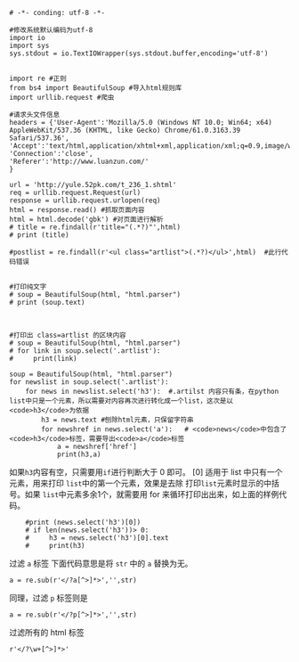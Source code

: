 ```
# -*- conding: utf-8 -*-

#修改系统默认编码为utf-8
import io
import sys
sys.stdout = io.TextIOWrapper(sys.stdout.buffer,encoding='utf-8')


import re #正则
from bs4 import BeautifulSoup #导入html规则库
import urllib.request #爬虫

#请求头文件信息
headers = {'User-Agent':'Mozilla/5.0 (Windows NT 10.0; Win64; x64) AppleWebKit/537.36 (KHTML, like Gecko) Chrome/61.0.3163.39 Safari/537.36',
'Accept':'text/html,application/xhtml+xml,application/xml;q=0.9,image/webp,image/apng,*/*;q=0.8',
'Connection':'close',
'Referer':'http://www.luanzun.com/'
}

url = 'http://yule.52pk.com/t_236_1.shtml'
req = urllib.request.Request(url)
response = urllib.request.urlopen(req)
html = response.read() #抓取页面内容
html = html.decode('gbk') #对页面进行解析
# title = re.findall(r'title="(.*?)"',html)
# print (title)

#postlist = re.findall(r'<ul class="artlist">(.*?)</ul>',html)  #此行代码错误


#打印纯文字
# soup = BeautifulSoup(html, "html.parser") 
# print (soup.text)



#打印出 class=artlist 的区块内容
# soup = BeautifulSoup(html, "html.parser") 
# for link in soup.select('.artlist'):
#     print(link)

soup = BeautifulSoup(html, "html.parser") 
for newslist in soup.select('.artlist'):
    for news in newslist.select('h3'):  #.artilst 内容只有条，在python list中只是一个元素，所以需要对内容再次进行转化成一个list，这次是以<code>h3</code>为依据
        h3 = news.text #刨除html元素，只保留字符串
        for newshref in news.select('a'):   # <code>news</code>中包含了<code>h3</code>标签，需要导出<code>a</code>标签
            a = newshref['href']
            print(h3,a)
```
如果<code>h3</code>内容有空，只需要用<code>if</code>进行判断大于 0 即可。
[0] 适用于 list 中只有一个元素，用来打印 <code>list</code>中的第一个元素，效果是去除 打印<code>list</code>元素时显示的中括号。如果 <code>list</code>中元素多余1个，就需要用 for 来循环打印出出来，如上面的样例代码。
```
    #print (news.select('h3')[0])
    # if len(news.select('h3'))> 0:
    #     h3 = news.select('h3')[0].text
    #     print(h3)
```


过滤 <code>a</code> 标签
下面代码意思是将 <code>str</code> 中的 <code>a</code> 替换为无。
```
a = re.sub(r'</?a[^>]*>','',str)
```
同理，过滤 <code>p</code> 标签则是
```
a = re.sub(r'</?p[^>]*>','',str)
```
过滤所有的 html 标签
```
r'</?\w+[^>]*>'
```